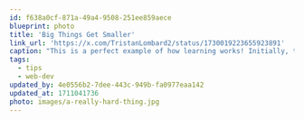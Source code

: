 ```yaml
---
id: f638a0cf-871a-49a4-9508-251ee859aece
blueprint: photo
title: 'Big Things Get Smaller'
link_url: 'https://x.com/TristanLombard2/status/1730019223655923891'
caption: "This is a perfect example of how learning works! Initially, things are scary because they are too big or hard, and then I _try_ and over time, it gets easier and easier. Eventually, it's easy to forget that it was daunting initially. [Original Post](https://x.com/TristanLombard2/status/1730019223655923891?s=20)"
tags:
  - tips
  - web-dev
updated_by: 4e0556b2-7dee-443c-949b-fa0977eaa142
updated_at: 1711041736
photo: images/a-really-hard-thing.jpg
---
```


